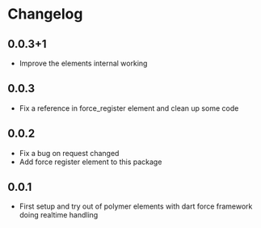 # Changelog

## 0.0.3+1

- Improve the elements internal working

## 0.0.3

- Fix a reference in force_register element and clean up some code

## 0.0.2

- Fix a bug on request changed
- Add force register element to this package

## 0.0.1

- First setup and try out of polymer elements with dart force framework doing realtime handling
